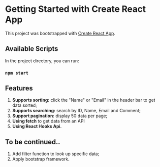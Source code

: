# Getting Started with Create React App

This project was bootstrapped with [Create React App](https://github.com/facebook/create-react-app).

## Available Scripts

In the project directory, you can run:

### `npm start`

## Features
1. **Supports sorting:** click the "Name" or "Email" in the header bar to get data sorted;
2. **Supports searching:** search by ID, Name, Email and Comment;
3. **Support pagination:** display 50 data per page;
4. **Using fetch** to get data from an API
5. **Using React Hooks Api.**

## To be continued..
1. Add filter function to look up specific data;
2. Apply bootstrap framework.
